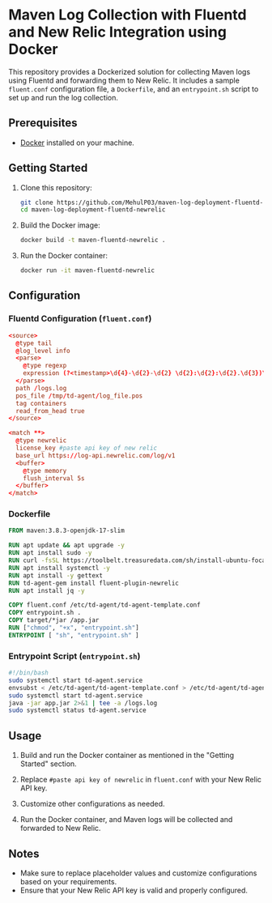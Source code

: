 # Maven Log Collection with Fluentd and New Relic Integration using Docker

This repository provides a Dockerized solution for collecting Maven logs using Fluentd and forwarding them to New Relic. It includes a sample `fluent.conf` configuration file, a `Dockerfile`, and an `entrypoint.sh` script to set up and run the log collection.

## Prerequisites

- [Docker](https://www.docker.com/get-started) installed on your machine.

## Getting Started

1. Clone this repository:

   ```bash
   git clone https://github.com/MehulP03/maven-log-deployment-fluentd-newrelic.git
   cd maven-log-deployment-fluentd-newrelic
   ```

2. Build the Docker image:

   ```bash
   docker build -t maven-fluentd-newrelic .
   ```

3. Run the Docker container:

   ```bash
   docker run -it maven-fluentd-newrelic
   ```

## Configuration

### Fluentd Configuration (`fluent.conf`)

```conf
<source>
  @type tail
  @log_level info
  <parse>
    @type regexp
    expression (?<timestamp>\d{4}-\d{2}-\d{2} \d{2}:\d{2}:\d{2}.\d{3})\s+(?<logLevel>[A-Z]+)\s+(?<pid>\d+)\s+---\s+\[\s*(?<thread>\S+)\s*\]\s+(?<logger>\S+)\s+:\s+(?<message>.*)
  </parse>
  path /logs.log
  pos_file /tmp/td-agent/log_file.pos
  tag containers
  read_from_head true
</source>

<match **>
  @type newrelic
  license_key #paste api key of new relic
  base_url https://log-api.newrelic.com/log/v1
  <buffer>
    @type memory
    flush_interval 5s
  </buffer> 
</match>
```

### Dockerfile

```Dockerfile
FROM maven:3.8.3-openjdk-17-slim

RUN apt update && apt upgrade -y
RUN apt install sudo -y
RUN curl -fsSL https://toolbelt.treasuredata.com/sh/install-ubuntu-focal-td-agent4.sh | sh
RUN apt install systemctl -y
RUN apt install -y gettext
RUN td-agent-gem install fluent-plugin-newrelic
RUN apt install jq -y

COPY fluent.conf /etc/td-agent/td-agent-template.conf
COPY entrypoint.sh .
COPY target/*jar /app.jar
RUN ["chmod", "+x", "entrypoint.sh"]
ENTRYPOINT [ "sh", "entrypoint.sh" ]
```

### Entrypoint Script (`entrypoint.sh`)

```bash
#!/bin/bash
sudo systemctl start td-agent.service
envsubst < /etc/td-agent/td-agent-template.conf > /etc/td-agent/td-agent.conf
sudo systemctl start td-agent.service
java -jar app.jar 2>&1 | tee -a /logs.log
sudo systemctl status td-agent.service
```

## Usage

1. Build and run the Docker container as mentioned in the "Getting Started" section.

2. Replace `#paste api key of newrelic` in `fluent.conf` with your New Relic API key.

3. Customize other configurations as needed.

4. Run the Docker container, and Maven logs will be collected and forwarded to New Relic.

## Notes

- Make sure to replace placeholder values and customize configurations based on your requirements.
- Ensure that your New Relic API key is valid and properly configured.
